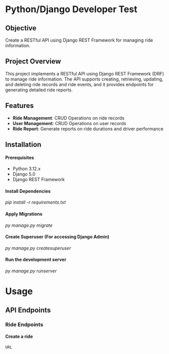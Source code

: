 # Python/Django Developer Test
## Objective
Create a RESTful API using Django REST Framework for managing ride information.

## Project Overview
This project implements a RESTful API using Django REST Framework (DRF) to manage ride information. The API supports creating, retrieving, updating, and deleting ride records and ride events, and it provides endpoints for generating detailed ride reports.

## Features
* **Ride Management**: CRUD Operations on ride records
* **User Management**: CRUD Operations on user records
* **Ride Report**: Generate reports on ride durations and driver performance

## Installation
#### Prerequisites
* Python 3.12.x
* Django 5.0
* Django REST Framework
#### Install Dependencies
*pip install -r requirements.txt*

#### Apply Migrations
*py manage.py migrate*

#### Create Superuser (For accessing Django Admin)
*py manage.py createsuperuser*

#### Run the development server
*py manage.py runserver*


# Usage
## API Endpoints
### Ride Endpoints
#### Create a ride
    URL



